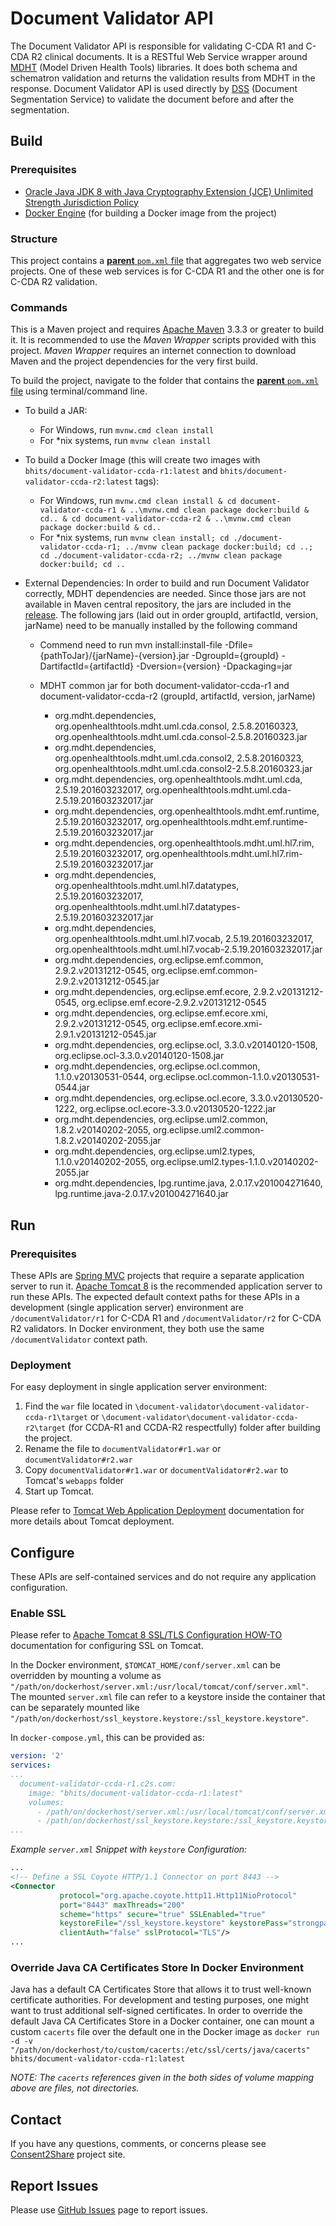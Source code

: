 # Document Validator  API

The Document Validator API is responsible for validating C-CDA R1 and C-CDA R2 clinical documents. It is a RESTful Web Service wrapper around [MDHT](https://www.projects.openhealthtools.org/sf/projects/mdht/) (Model Driven Health Tools) libraries. It does both schema and schematron validation and returns the validation results from MDHT in the response. Document Validator API is used directly by [DSS](https://github.com/bhits/dss-api) (Document Segmentation Service) to validate the document before and after the segmentation.

## Build

### Prerequisites

+ [Oracle Java JDK 8 with Java Cryptography Extension (JCE) Unlimited Strength Jurisdiction Policy](http://www.oracle.com/technetwork/java/javase/downloads/index.html)
+ [Docker Engine](https://docs.docker.com/engine/installation/) (for building a Docker image from the project)

### Structure

This project contains a [**parent** `pom.xml` file](document-validator/pom.xml) that aggregates two web service projects. One of these web services is for C-CDA R1 and the other one is for C-CDA R2 validation.

### Commands

This is a Maven project and requires [Apache Maven](https://maven.apache.org/) 3.3.3 or greater to build it. It is recommended to use the *Maven Wrapper* scripts provided with this project. *Maven Wrapper* requires an internet connection to download Maven and the project dependencies for the very first build.

To build the project, navigate to the folder that contains the [**parent** `pom.xml` file](document-validator/pom.xml) using terminal/command line.

+ To build a JAR:
    + For Windows, run `mvnw.cmd clean install`
    + For *nix systems, run `mvnw clean install`
+ To build a Docker Image (this will create two images with `bhits/document-validator-ccda-r1:latest` and `bhits/document-validator-ccda-r2:latest` tags):
    + For Windows, run `mvnw.cmd clean install & cd document-validator-ccda-r1 & ..\mvnw.cmd clean package docker:build & cd.. & cd document-validator-ccda-r2 & ..\mvnw.cmd clean package docker:build & cd..`
    + For *nix systems, run `mvnw clean install; cd ./document-validator-ccda-r1; ../mvnw clean package docker:build; cd ..; cd ./document-validator-ccda-r2; ../mvnw clean package docker:build; cd ..`

+ External Dependencies:
  In order to build and run Document Validator correctly, MDHT dependencies are needed. Since those jars are not available in Maven central repository, the jars are included in the [release](). The following jars (laid out in order groupId, artifactId, version, jarName) need to be manually installed by the following command
  
    + Commend need to run
       mvn install:install-file -Dfile={pathToJar}/{jarName}-{version}.jar -DgroupId={groupId} -DartifactId={artifactId} -Dversion={version} -Dpackaging=jar
  
    + MDHT common jar for both document-validator-ccda-r1 and document-validator-ccda-r2 (groupId, artifactId, version, jarName)
      + org.mdht.dependencies, org.openhealthtools.mdht.uml.cda.consol, 2.5.8.20160323, org.openhealthtools.mdht.uml.cda.consol-2.5.8.20160323.jar
      + org.mdht.dependencies, org.openhealthtools.mdht.uml.cda.consol2, 2.5.8.20160323, org.openhealthtools.mdht.uml.cda.consol2-2.5.8.20160323.jar
      + org.mdht.dependencies, org.openhealthtools.mdht.uml.cda, 2.5.19.201603232017, org.openhealthtools.mdht.uml.cda-2.5.19.201603232017.jar
      + org.mdht.dependencies, org.openhealthtools.mdht.emf.runtime, 2.5.19.201603232017, org.openhealthtools.mdht.emf.runtime-2.5.19.201603232017.jar
      + org.mdht.dependencies, org.openhealthtools.mdht.uml.hl7.rim, 2.5.19.201603232017, org.openhealthtools.mdht.uml.hl7.rim-2.5.19.201603232017.jar
      + org.mdht.dependencies, org.openhealthtools.mdht.uml.hl7.datatypes, 2.5.19.201603232017, org.openhealthtools.mdht.uml.hl7.datatypes-2.5.19.201603232017.jar
      + org.mdht.dependencies, org.openhealthtools.mdht.uml.hl7.vocab, 2.5.19.201603232017, org.openhealthtools.mdht.uml.hl7.vocab-2.5.19.201603232017.jar
      + org.mdht.dependencies, org.eclipse.emf.common, 2.9.2.v20131212-0545, org.eclipse.emf.common-2.9.2.v20131212-0545.jar
      + org.mdht.dependencies, org.eclipse.emf.ecore, 2.9.2.v20131212-0545, org.eclipse.emf.ecore-2.9.2.v20131212-0545
      + org.mdht.dependencies, org.eclipse.emf.ecore.xmi, 2.9.2.v20131212-0545, org.eclipse.emf.ecore.xmi-2.9.1.v20131212-0545.jar
      + org.mdht.dependencies, org.eclipse.ocl, 3.3.0.v20140120-1508, org.eclipse.ocl-3.3.0.v20140120-1508.jar
      + org.mdht.dependencies, org.eclipse.ocl.common, 1.1.0.v20130531-0544, org.eclipse.ocl.common-1.1.0.v20130531-0544.jar
      + org.mdht.dependencies, org.eclipse.ocl.ecore, 3.3.0.v20130520-1222, org.eclipse.ocl.ecore-3.3.0.v20130520-1222.jar
      + org.mdht.dependencies, org.eclipse.uml2.common, 1.8.2.v20140202-2055, org.eclipse.uml2.common-1.8.2.v20140202-2055.jar
      + org.mdht.dependencies, org.eclipse.uml2.types, 1.1.0.v20140202-2055, org.eclipse.uml2.types-1.1.0.v20140202-2055.jar
      + org.mdht.dependencies, lpg.runtime.java, 2.0.17.v201004271640, lpg.runtime.java-2.0.17.v201004271640.jar    

## Run

### Prerequisites

These APIs are [Spring MVC](http://docs.spring.io/spring/docs/current/spring-framework-reference/html/mvc.html) projects that require a separate application server to run it. [Apache Tomcat 8](http://tomcat.apache.org/) is the recommended application server to run these APIs. The expected default context paths for these APIs in a development (single application server) environment are `/documentValidator/r1` for C-CDA R1 and `/documentValidator/r2` for C-CDA R2 validators. In Docker environment, they both use the same `/documentValidator` context path.

### Deployment

For easy deployment in single application server environment:

1. Find the `war` file located in `\document-validator\document-validator-ccda-r1\target` or `\document-validator\document-validator-ccda-r2\target` (for CCDA-R1 and CCDA-R2 respectfully) folder after building the project.
2. Rename the file to `documentValidator#r1.war` or `documentValidator#r2.war`
3. Copy `documentValidator#r1.war` or `documentValidator#r2.war` to Tomcat's `webapps` folder
4. Start up Tomcat.

Please refer to [Tomcat Web Application Deployment](http://tomcat.apache.org/tomcat-8.0-doc/deployer-howto.html) documentation for more details about Tomcat deployment.

## Configure

These APIs are self-contained services and do not require any application configuration.

### Enable SSL

Please refer to [Apache Tomcat 8 SSL/TLS Configuration HOW-TO](https://tomcat.apache.org/tomcat-8.0-doc/ssl-howto.html) documentation for configuring SSL on Tomcat.

In the Docker environment, `$TOMCAT_HOME/conf/server.xml` can be overridden by mounting a volume as `"/path/on/dockerhost/server.xml:/usr/local/tomcat/conf/server.xml"`. The mounted `server.xml` file can refer to a keystore inside the container that can be separately mounted like `"/path/on/dockerhost/ssl_keystore.keystore:/ssl_keystore.keystore"`.

In `docker-compose.yml`, this can be provided as:

```yml
version: '2'
services:
...
  document-validator-ccda-r1.c2s.com:
    image: "bhits/document-validator-ccda-r1:latest"
    volumes:
      - /path/on/dockerhost/server.xml:/usr/local/tomcat/conf/server.xml
      - /path/on/dockerhost/ssl_keystore.keystore:/ssl_keystore.keystore
...
```

*Example `server.xml` Snippet with `keystore` Configuration:*
```xml
...
<!-- Define a SSL Coyote HTTP/1.1 Connector on port 8443 -->
<Connector
           protocol="org.apache.coyote.http11.Http11NioProtocol"
           port="8443" maxThreads="200"
           scheme="https" secure="true" SSLEnabled="true"
           keystoreFile="/ssl_keystore.keystore" keystorePass="strongpassword"
           clientAuth="false" sslProtocol="TLS"/>
...
```

### Override Java CA Certificates Store In Docker Environment

Java has a default CA Certificates Store that allows it to trust well-known certificate authorities. For development and testing purposes, one might want to trust additional self-signed certificates. In order to override the default Java CA Certificates Store in a Docker container, one can mount a custom `cacerts` file over the default one in the Docker image as `docker run -d -v "/path/on/dockerhost/to/custom/cacerts:/etc/ssl/certs/java/cacerts" bhits/document-validator-ccda-r1:latest`

*NOTE: The `cacerts` references given in the both sides of volume mapping above are files, not directories.*

[//]: # (## API Documentation)

[//]: # (## Notes)

[//]: # (## Contribute)

## Contact

If you have any questions, comments, or concerns please see [Consent2Share](https://bhits.github.io/consent2share/) project site.

## Report Issues

Please use [GitHub Issues](https://github.com/bhits/document-validator/issues) page to report issues.

[//]: # (License)